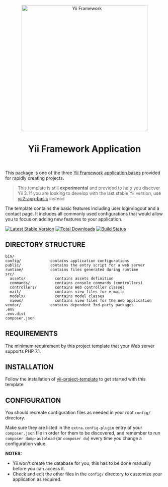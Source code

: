 <p align="center">
    <a href="http://www.yiiframework.com/" target="_blank">
        <img src="https://www.yiiframework.com/files/logo/yii.png" width="400" alt="Yii Framework" />
    </a>
    <h1 align="center">Yii Framework Application</h1>
    <br>
</p>

This package is one of the three [Yii Framework] [application bases](https://github.com/yiisoft/docs/blob/master/000-packages.md#yii-project-template-and-application-bases) provided for rapidly creating projects.

> This template is still **experimental** and provided to help you discover Yii 3.
> If you are looking to develop with the last stable Yii version, use [yii2-app-basic](https://github.com/yiisoft/yii2-app-basic) instead

The template contains the basic features including user login/logout and a contact page.
It includes all commonly used configurations that would allow you to focus on adding new
features to your application.

[Yii Framework]: http://www.yiiframework.com/

[![Latest Stable Version](https://img.shields.io/packagist/v/yiisoft/yii-app.svg)](https://packagist.org/packages/yiisoft/yii-app)
[![Total Downloads](https://img.shields.io/packagist/dt/yiisoft/yii-app.svg)](https://packagist.org/packages/yiisoft/yii-app)
[![Build Status](https://travis-ci.org/yiisoft/yii-app.svg?branch=master)](https://travis-ci.org/yiisoft/yii-app)

DIRECTORY STRUCTURE
-------------------

```
bin/
config/             contains application configurations
public/             contains the entry script for a web server
runtime/            contains files generated during runtime
src/
  assets/             contains assets definition
  commands/           contains console commands (controllers)
  controllers/        contains Web controller classes
  mail/               contains view files for e-mails
  models/             contains model classes
  views/              contains view files for the Web application
vendor/             contains dependent 3rd-party packages
.env
.env.dist
composer.json
```

REQUIREMENTS
------------
 
The minimum requirement by this project template that your Web server supports PHP 7.1.


INSTALLATION
------------

Follow the installation of [yii-project-template](https://github.com/yiisoft/yii-project-template#installation) 
to get started with this template.


CONFIGURATION
-------------

You should recreate configuration files as needed in your root `config/` directory.

Make sure they are listed in the `extra.config-plugin` entry of your `composer.json` file in order for them
to be discovered, and remember to run `composer dump-autoload` (or `composer du`) every time you change a 
configuration value.


**NOTES:**
- Yii won't create the database for you, this has to be done manually before you can access it.
- Check and edit the other files in the `config/` directory to customize your application as required.
